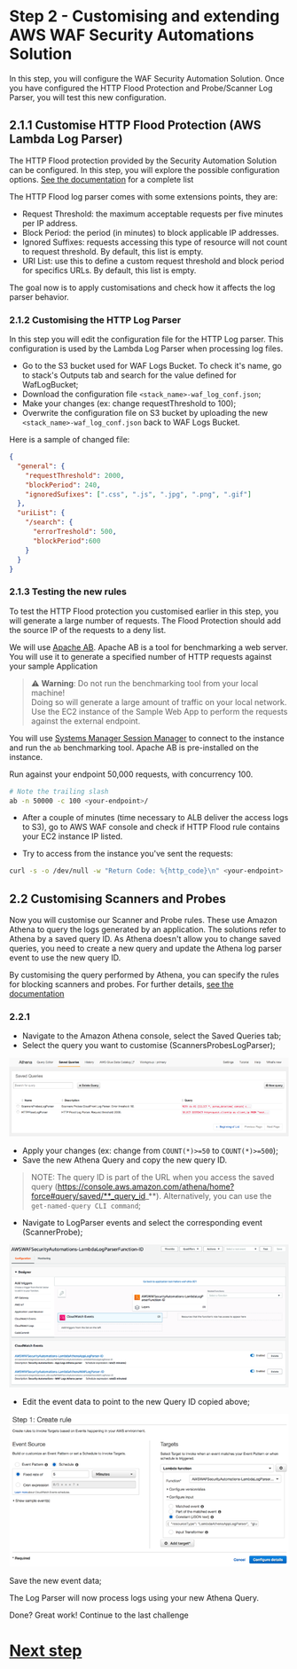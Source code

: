# Step 2 - Customising and extending AWS WAF Security Automations Solution

In this step, you will configure the WAF Security Automation Solution. Once you have configured the HTTP Flood Protection and Probe/Scanner Log Parser, you will test this new configuration.

## 2.1.1 Customise HTTP Flood Protection (AWS Lambda Log Parser)

The HTTP Flood protection provided by the Security Automation Solution can be configured. In this step, you will explore the possible configuration options. [See the documentation](https://docs.aws.amazon.com/solutions/latest/aws-waf-security-automations/appendix-c.html) for a complete list


The HTTP Flood log parser comes with some extensions points, they are:

* Request Threshold: the maximum acceptable requests per five minutes per IP address.
* Block Period: the period (in minutes) to block applicable IP addresses.
* Ignored Suffixes: requests accessing this type of resource will not count to request threshold. By default, this list is empty.
* URI List: use this to define a custom request threshold and block period for specifics URLs. By default, this list is empty.

The goal now is to apply customisations and check how it affects the log parser behavior. 


### 2.1.2 Customising the HTTP Log Parser

In this step you will edit the configuration file for the HTTP Log parser. This configuration is used by the Lambda Log Parser when processing log files.

* Go to the S3 bucket used for WAF Logs Bucket. To check it's name, go to stack's Outputs tab and search for the value defined for WafLogBucket;
* Download the configuration file `<stack_name>-waf_log_conf.json`;
* Make your changes (ex: change requestThreshold to 100);
* Overwrite the configuration file on S3 bucket by uploading the new `<stack_name>-waf_log_conf.json` back to WAF Logs Bucket.

Here is a sample of changed file:

```json
{
  "general": {
    "requestThreshold": 2000,
    "blockPeriod": 240,
    "ignoredSufixes": [".css", ".js", ".jpg", ".png", ".gif"]
  },
  "uriList": {
    "/search": {
      "errorTreshold": 500,
      "blockPeriod":600
    }
  }
}
```

### 2.1.3 Testing the new rules

To test the HTTP Flood protection you customised earlier in this step, you will generate a large number of requests. The Flood Protection should add the source IP of the requests to a deny list.

We will use [Apache AB](https://httpd.apache.org/docs/2.4/programs/ab.html).
Apache AB is a tool for benchmarking a web server.  You will use it to generate a specified number of HTTP requests against your sample Application

> ⚠️ **Warning**: Do not run the benchmarking tool from your local machine! \
> Doing so will generate a large amount of traffic on your local network. \
> Use the EC2 instance of the Sample Web App to perform the requests against the external endpoint.

You will use [Systems Manager Session Manager](https://console.aws.amazon.com/systems-manager/session-manager/start-session) to connect to the instance and run the `ab` benchmarking tool. Apache AB is pre-installed on the instance.

Run against your endpoint 50,000 requests, with concurrency 100.
```bash
# Note the trailing slash
ab -n 50000 -c 100 <your-endpoint>/
```

* After a couple of minutes (time necessary to ALB deliver the access logs to S3), go to AWS WAF console and check if HTTP Flood rule contains your EC2 instance IP listed.

* Try to access <your-endpoint> from the instance you've sent the requests:
```bash
curl -s -o /dev/null -w "Return Code: %{http_code}\n" <your-endpoint>
```

## 2.2 Customising Scanners and Probes



Now you will customise our Scanner and Probe rules. These use Amazon Athena to query the logs generated by an application.
The solutions refer to Athena by a saved query ID. As Athena doesn't allow you to change saved queries, you need to create a new query and update the Athena log parser event to use the new query ID.

By customising the query performed by Athena, you can specify the rules for blocking scanners and probes. For further details, [see the documentation](https://docs.aws.amazon.com/solutions/latest/aws-waf-security-automations/appendix-d.html)

### 2.2.1
* Navigate to the Amazon Athena console, select the Saved Queries tab;
* Select the query you want to customise (ScannersProbesLogParser);

![athena-saved-queries](2-01-athena-saved-queries.png)

* Apply your changes (ex: change from `COUNT(*)>=50` to `COUNT(*)>=500`);
* Save the new Athena Query and copy the new query ID.


> NOTE: The query ID is part of the URL when you access the saved query (https://console.aws.amazon.com/athena/home?force#query/saved/**_query_id_**). Alternatively, you can use the `get-named-query CLI command`;


* Navigate to LogParser events and select the corresponding event (ScannerProbe);

![log-parser](2-02-log-parser-cw-event.png)

* Edit the event data to point to the new Query ID copied above;

![cw-event-rule](2-03-cw-event-output.png)

Save the new event data;

The Log Parser will now process logs using your new Athena Query.

Done? Great work! Continue to the last challenge
# [Next step](step-3.md)
